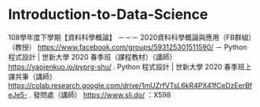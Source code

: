 # Introduction-to-Data-Science
108學年度下學期【資料科學概論】
－－－
2020資料科學概論與應用（FB群組）（教授）
https://www.facebook.com/groups/593125301511590/
－
Python 程式設計 | 世新大學 2020 春季班（課程教材）（講師）
https://yaojenkuo.io/pyprg-shu/
.
Python 程式設計 | 世新大學 2020 春季班上課共筆（講師）
https://colab.research.google.com/drive/1mUZrfVTsL6kR4PX41fCeDzEerBfeJe5-
.
發問處（講師）
https://www.sli.do/ ：X598
